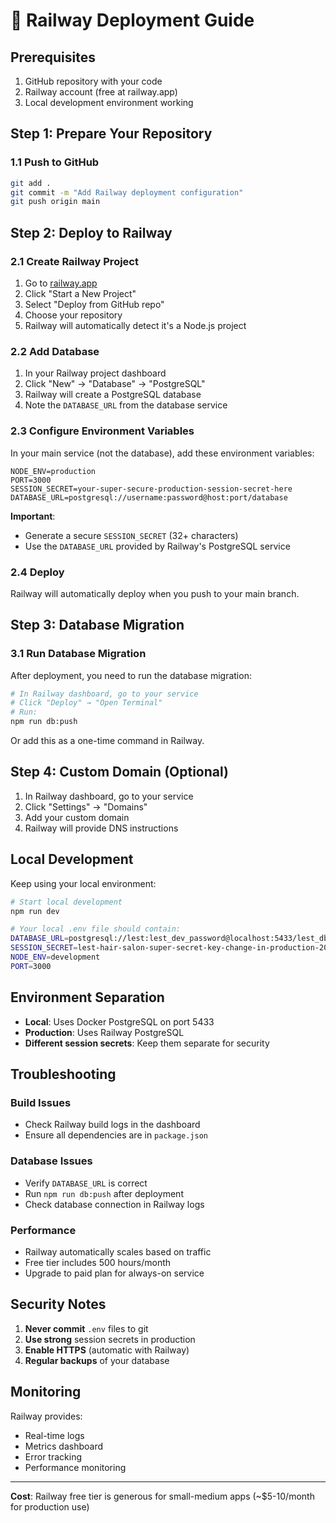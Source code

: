 # 🚀 Railway Deployment Guide

## Prerequisites
1. GitHub repository with your code
2. Railway account (free at railway.app)
3. Local development environment working

## Step 1: Prepare Your Repository

### 1.1 Push to GitHub
```bash
git add .
git commit -m "Add Railway deployment configuration"
git push origin main
```

## Step 2: Deploy to Railway

### 2.1 Create Railway Project
1. Go to [railway.app](https://railway.app)
2. Click "Start a New Project"
3. Select "Deploy from GitHub repo"
4. Choose your repository
5. Railway will automatically detect it's a Node.js project

### 2.2 Add Database
1. In your Railway project dashboard
2. Click "New" → "Database" → "PostgreSQL"
3. Railway will create a PostgreSQL database
4. Note the `DATABASE_URL` from the database service

### 2.3 Configure Environment Variables
In your main service (not the database), add these environment variables:

```
NODE_ENV=production
PORT=3000
SESSION_SECRET=your-super-secure-production-session-secret-here
DATABASE_URL=postgresql://username:password@host:port/database
```

**Important**: 
- Generate a secure `SESSION_SECRET` (32+ characters)
- Use the `DATABASE_URL` provided by Railway's PostgreSQL service

### 2.4 Deploy
Railway will automatically deploy when you push to your main branch.

## Step 3: Database Migration

### 3.1 Run Database Migration
After deployment, you need to run the database migration:

```bash
# In Railway dashboard, go to your service
# Click "Deploy" → "Open Terminal"
# Run:
npm run db:push
```

Or add this as a one-time command in Railway.

## Step 4: Custom Domain (Optional)

1. In Railway dashboard, go to your service
2. Click "Settings" → "Domains"
3. Add your custom domain
4. Railway will provide DNS instructions

## Local Development

Keep using your local environment:

```bash
# Start local development
npm run dev

# Your local .env file should contain:
DATABASE_URL=postgresql://lest:lest_dev_password@localhost:5433/lest_db
SESSION_SECRET=lest-hair-salon-super-secret-key-change-in-production-2025
NODE_ENV=development
PORT=3000
```

## Environment Separation

- **Local**: Uses Docker PostgreSQL on port 5433
- **Production**: Uses Railway PostgreSQL
- **Different session secrets**: Keep them separate for security

## Troubleshooting

### Build Issues
- Check Railway build logs in the dashboard
- Ensure all dependencies are in `package.json`

### Database Issues
- Verify `DATABASE_URL` is correct
- Run `npm run db:push` after deployment
- Check database connection in Railway logs

### Performance
- Railway automatically scales based on traffic
- Free tier includes 500 hours/month
- Upgrade to paid plan for always-on service

## Security Notes

1. **Never commit** `.env` files to git
2. **Use strong** session secrets in production
3. **Enable HTTPS** (automatic with Railway)
4. **Regular backups** of your database

## Monitoring

Railway provides:
- Real-time logs
- Metrics dashboard
- Error tracking
- Performance monitoring

---

**Cost**: Railway free tier is generous for small-medium apps (~$5-10/month for production use)
